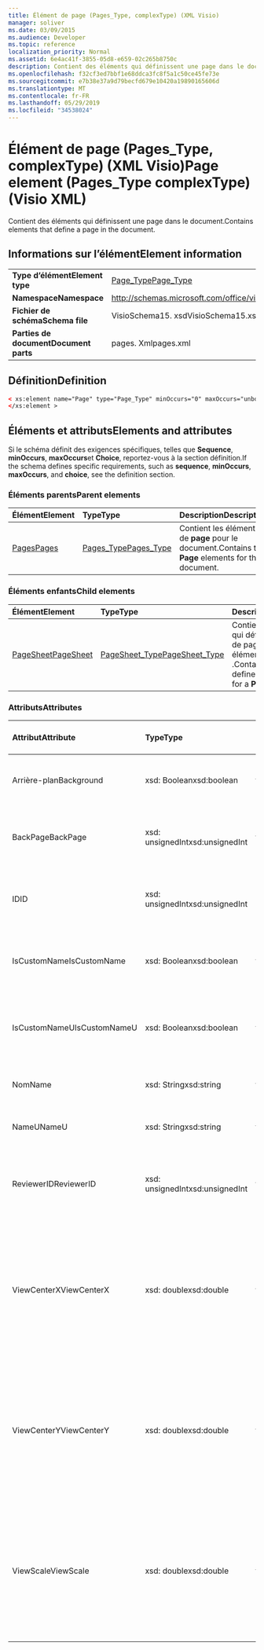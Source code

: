 ```yaml
---
title: Élément de page (Pages_Type, complexType) (XML Visio)
manager: soliver
ms.date: 03/09/2015
ms.audience: Developer
ms.topic: reference
localization_priority: Normal
ms.assetid: 6e4ac41f-3855-05d8-e659-02c265b8750c
description: Contient des éléments qui définissent une page dans le document.
ms.openlocfilehash: f32cf3ed7bbf1e68ddca3fc8f5a1c50ce45fe73e
ms.sourcegitcommit: e7b38e37a9d79becfd679e10420a19890165606d
ms.translationtype: MT
ms.contentlocale: fr-FR
ms.lasthandoff: 05/29/2019
ms.locfileid: "34538024"
---
```

# <a name="page-element-pagestype-complextype-visio-xml"></a><span data-ttu-id="f5e24-103">Élément de page (Pages_Type, complexType) (XML Visio)</span><span class="sxs-lookup"><span data-stu-id="f5e24-103">Page element (Pages_Type complexType) (Visio XML)</span></span>

<span data-ttu-id="f5e24-104">Contient des éléments qui définissent une page dans le document.</span><span class="sxs-lookup"><span data-stu-id="f5e24-104">Contains elements that define a page in the document.</span></span>
  
## <a name="element-information"></a><span data-ttu-id="f5e24-105">Informations sur l’élément</span><span class="sxs-lookup"><span data-stu-id="f5e24-105">Element information</span></span>

|||
|:-----|:-----|
|<span data-ttu-id="f5e24-106">**Type d’élément**</span><span class="sxs-lookup"><span data-stu-id="f5e24-106">**Element type**</span></span> <br/> |[<span data-ttu-id="f5e24-107">Page_Type</span><span class="sxs-lookup"><span data-stu-id="f5e24-107">Page_Type</span></span>](page_type-complextypevisio-xml.md) <br/> |
|<span data-ttu-id="f5e24-108">**Namespace**</span><span class="sxs-lookup"><span data-stu-id="f5e24-108">**Namespace**</span></span> <br/> |http://schemas.microsoft.com/office/visio/2012/main  <br/> |
|<span data-ttu-id="f5e24-109">**Fichier de schéma**</span><span class="sxs-lookup"><span data-stu-id="f5e24-109">**Schema file**</span></span> <br/> |<span data-ttu-id="f5e24-110">VisioSchema15. xsd</span><span class="sxs-lookup"><span data-stu-id="f5e24-110">VisioSchema15.xsd</span></span>  <br/> |
|<span data-ttu-id="f5e24-111">**Parties de document**</span><span class="sxs-lookup"><span data-stu-id="f5e24-111">**Document parts**</span></span> <br/> |<span data-ttu-id="f5e24-112">pages. Xml</span><span class="sxs-lookup"><span data-stu-id="f5e24-112">pages.xml</span></span>  <br/> |
   
## <a name="definition"></a><span data-ttu-id="f5e24-113">Définition</span><span class="sxs-lookup"><span data-stu-id="f5e24-113">Definition</span></span>

```XML
< xs:element name="Page" type="Page_Type" minOccurs="0" maxOccurs="unbounded" >
</xs:element >
```

## <a name="elements-and-attributes"></a><span data-ttu-id="f5e24-114">Éléments et attributs</span><span class="sxs-lookup"><span data-stu-id="f5e24-114">Elements and attributes</span></span>

<span data-ttu-id="f5e24-115">Si le schéma définit des exigences spécifiques, telles que **Sequence**, **minOccurs**, **maxOccurs**et **Choice**, reportez-vous à la section définition.</span><span class="sxs-lookup"><span data-stu-id="f5e24-115">If the schema defines specific requirements, such as **sequence**, **minOccurs**, **maxOccurs**, and **choice**, see the definition section.</span></span> 
  
### <a name="parent-elements"></a><span data-ttu-id="f5e24-116">Éléments parents</span><span class="sxs-lookup"><span data-stu-id="f5e24-116">Parent elements</span></span>

|<span data-ttu-id="f5e24-117">**Élément**</span><span class="sxs-lookup"><span data-stu-id="f5e24-117">**Element**</span></span>|<span data-ttu-id="f5e24-118">**Type**</span><span class="sxs-lookup"><span data-stu-id="f5e24-118">**Type**</span></span>|<span data-ttu-id="f5e24-119">**Description**</span><span class="sxs-lookup"><span data-stu-id="f5e24-119">**Description**</span></span>|
|:-----|:-----|:-----|
|[<span data-ttu-id="f5e24-120">Pages</span><span class="sxs-lookup"><span data-stu-id="f5e24-120">Pages</span></span>](pages-elementvisio-xml.md) <br/> |[<span data-ttu-id="f5e24-121">Pages_Type</span><span class="sxs-lookup"><span data-stu-id="f5e24-121">Pages_Type</span></span>](pages_type-complextypevisio-xml.md) <br/> |<span data-ttu-id="f5e24-122">Contient les éléments de **page** pour le document.</span><span class="sxs-lookup"><span data-stu-id="f5e24-122">Contains the **Page** elements for the document.</span></span>  <br/> |
   
### <a name="child-elements"></a><span data-ttu-id="f5e24-123">Éléments enfants</span><span class="sxs-lookup"><span data-stu-id="f5e24-123">Child elements</span></span>

|<span data-ttu-id="f5e24-124">**Élément**</span><span class="sxs-lookup"><span data-stu-id="f5e24-124">**Element**</span></span>|<span data-ttu-id="f5e24-125">**Type**</span><span class="sxs-lookup"><span data-stu-id="f5e24-125">**Type**</span></span>|<span data-ttu-id="f5e24-126">**Description**</span><span class="sxs-lookup"><span data-stu-id="f5e24-126">**Description**</span></span>|
|:-----|:-----|:-----|
|[<span data-ttu-id="f5e24-127">PageSheet</span><span class="sxs-lookup"><span data-stu-id="f5e24-127">PageSheet</span></span>](pagesheet-element-page_type-complextypevisio-xml.md) <br/> |[<span data-ttu-id="f5e24-128">PageSheet_Type</span><span class="sxs-lookup"><span data-stu-id="f5e24-128">PageSheet_Type</span></span>](pagesheet_type-complextypevisio-xml.md) <br/> |<span data-ttu-id="f5e24-129">Contient des éléments qui définissent la feuille de page pour un élément de **page** .</span><span class="sxs-lookup"><span data-stu-id="f5e24-129">Contains elements that define the page sheet for a **Page** element.</span></span>  <br/> |
   
### <a name="attributes"></a><span data-ttu-id="f5e24-130">Attributs</span><span class="sxs-lookup"><span data-stu-id="f5e24-130">Attributes</span></span>

|<span data-ttu-id="f5e24-131">**Attribut**</span><span class="sxs-lookup"><span data-stu-id="f5e24-131">**Attribute**</span></span>|<span data-ttu-id="f5e24-132">**Type**</span><span class="sxs-lookup"><span data-stu-id="f5e24-132">**Type**</span></span>|<span data-ttu-id="f5e24-133">**Obligatoire**</span><span class="sxs-lookup"><span data-stu-id="f5e24-133">**Required**</span></span>|<span data-ttu-id="f5e24-134">**Description**</span><span class="sxs-lookup"><span data-stu-id="f5e24-134">**Description**</span></span>|<span data-ttu-id="f5e24-135">**Valeurs possibles**</span><span class="sxs-lookup"><span data-stu-id="f5e24-135">**Possible values**</span></span>|
|:-----|:-----|:-----|:-----|:-----|
|<span data-ttu-id="f5e24-136">Arrière-plan</span><span class="sxs-lookup"><span data-stu-id="f5e24-136">Background</span></span>  <br/> |<span data-ttu-id="f5e24-137">xsd: Boolean</span><span class="sxs-lookup"><span data-stu-id="f5e24-137">xsd:boolean</span></span>  <br/> |<span data-ttu-id="f5e24-138">facultatif</span><span class="sxs-lookup"><span data-stu-id="f5e24-138">optional</span></span>  <br/> |<span data-ttu-id="f5e24-139">Indicateur signalant si la page est une page d’arrière-plan.</span><span class="sxs-lookup"><span data-stu-id="f5e24-139">A flag indicating if the page is a background page.</span></span>  <br/> |<span data-ttu-id="f5e24-140">Valeurs du type xsd: Boolean.</span><span class="sxs-lookup"><span data-stu-id="f5e24-140">Values of the xsd:boolean type.</span></span>  <br/> |
|<span data-ttu-id="f5e24-141">BackPage</span><span class="sxs-lookup"><span data-stu-id="f5e24-141">BackPage</span></span>  <br/> |<span data-ttu-id="f5e24-142">xsd: unsignedInt</span><span class="sxs-lookup"><span data-stu-id="f5e24-142">xsd:unsignedInt</span></span>  <br/> |<span data-ttu-id="f5e24-143">facultatif</span><span class="sxs-lookup"><span data-stu-id="f5e24-143">optional</span></span>  <br/> |<span data-ttu-id="f5e24-144">ID de la page d’arrière-plan de cette page.</span><span class="sxs-lookup"><span data-stu-id="f5e24-144">The ID of this page's background page.</span></span>  <br/> |<span data-ttu-id="f5e24-145">Valeurs du type xsd: unsignedInt.</span><span class="sxs-lookup"><span data-stu-id="f5e24-145">Values of the xsd:unsignedInt type.</span></span>  <br/> |
|<span data-ttu-id="f5e24-146">ID</span><span class="sxs-lookup"><span data-stu-id="f5e24-146">ID</span></span>  <br/> |<span data-ttu-id="f5e24-147">xsd: unsignedInt</span><span class="sxs-lookup"><span data-stu-id="f5e24-147">xsd:unsignedInt</span></span>  <br/> |<span data-ttu-id="f5e24-148">obligatoire</span><span class="sxs-lookup"><span data-stu-id="f5e24-148">required</span></span>  <br/> |<span data-ttu-id="f5e24-149">ID unique de l’élément au sein de son élément parent.</span><span class="sxs-lookup"><span data-stu-id="f5e24-149">The unique ID of the element within its parent element.</span></span>  <br/> |<span data-ttu-id="f5e24-150">Valeurs du type xsd: unsignedInt.</span><span class="sxs-lookup"><span data-stu-id="f5e24-150">Values of the xsd:unsignedInt type.</span></span>  <br/> |
|<span data-ttu-id="f5e24-151">IsCustomName</span><span class="sxs-lookup"><span data-stu-id="f5e24-151">IsCustomName</span></span>  <br/> |<span data-ttu-id="f5e24-152">xsd: Boolean</span><span class="sxs-lookup"><span data-stu-id="f5e24-152">xsd:boolean</span></span>  <br/> |<span data-ttu-id="f5e24-153">facultatif</span><span class="sxs-lookup"><span data-stu-id="f5e24-153">optional</span></span>  <br/> |<span data-ttu-id="f5e24-154">Indique si le nom a été personnalisé par l’utilisateur.</span><span class="sxs-lookup"><span data-stu-id="f5e24-154">Indicates whether the name has been customized by the user.</span></span>  <br/> |<span data-ttu-id="f5e24-155">Valeurs du type xsd: Boolean.</span><span class="sxs-lookup"><span data-stu-id="f5e24-155">Values of the xsd:Boolean type.</span></span>  <br/> |
|<span data-ttu-id="f5e24-156">IsCustomNameU</span><span class="sxs-lookup"><span data-stu-id="f5e24-156">IsCustomNameU</span></span>  <br/> |<span data-ttu-id="f5e24-157">xsd: Boolean</span><span class="sxs-lookup"><span data-stu-id="f5e24-157">xsd:boolean</span></span>  <br/> |<span data-ttu-id="f5e24-158">facultatif</span><span class="sxs-lookup"><span data-stu-id="f5e24-158">optional</span></span>  <br/> |<span data-ttu-id="f5e24-159">Indique si le nom universel a été personnalisé par l’utilisateur.</span><span class="sxs-lookup"><span data-stu-id="f5e24-159">Indicates whether the universal name has been customized by the user.</span></span>  <br/> |<span data-ttu-id="f5e24-160">Valeurs du type xsd: Boolean.</span><span class="sxs-lookup"><span data-stu-id="f5e24-160">Values of the xsd:Boolean type.</span></span>  <br/> |
|<span data-ttu-id="f5e24-161">Nom</span><span class="sxs-lookup"><span data-stu-id="f5e24-161">Name</span></span>  <br/> |<span data-ttu-id="f5e24-162">xsd: String</span><span class="sxs-lookup"><span data-stu-id="f5e24-162">xsd:string</span></span>  <br/> |<span data-ttu-id="f5e24-163">facultatif</span><span class="sxs-lookup"><span data-stu-id="f5e24-163">optional</span></span>  <br/> |<span data-ttu-id="f5e24-164">Nom de l’élément.</span><span class="sxs-lookup"><span data-stu-id="f5e24-164">The name of the element.</span></span>  <br/> |<span data-ttu-id="f5e24-165">Valeurs du type xsd: String.</span><span class="sxs-lookup"><span data-stu-id="f5e24-165">Values of the xsd:string type.</span></span>  <br/> |
|<span data-ttu-id="f5e24-166">NameU</span><span class="sxs-lookup"><span data-stu-id="f5e24-166">NameU</span></span>  <br/> |<span data-ttu-id="f5e24-167">xsd: String</span><span class="sxs-lookup"><span data-stu-id="f5e24-167">xsd:string</span></span>  <br/> |<span data-ttu-id="f5e24-168">facultatif</span><span class="sxs-lookup"><span data-stu-id="f5e24-168">optional</span></span>  <br/> |<span data-ttu-id="f5e24-169">Nom universel de l’élément.</span><span class="sxs-lookup"><span data-stu-id="f5e24-169">The universal name of the element.</span></span>  <br/> |<span data-ttu-id="f5e24-170">Valeurs du type xsd: String.</span><span class="sxs-lookup"><span data-stu-id="f5e24-170">Values of the xsd:string type.</span></span>  <br/> |
|<span data-ttu-id="f5e24-171">ReviewerID</span><span class="sxs-lookup"><span data-stu-id="f5e24-171">ReviewerID</span></span>  <br/> |<span data-ttu-id="f5e24-172">xsd: unsignedInt</span><span class="sxs-lookup"><span data-stu-id="f5e24-172">xsd:unsignedInt</span></span>  <br/> |<span data-ttu-id="f5e24-173">facultatif</span><span class="sxs-lookup"><span data-stu-id="f5e24-173">optional</span></span>  <br/> |<span data-ttu-id="f5e24-174">ID du réviseur associé à la superposition de marques de révision.</span><span class="sxs-lookup"><span data-stu-id="f5e24-174">The ID of the reviewer associated with the markup overlay.</span></span>  <br/> |<span data-ttu-id="f5e24-175">Valeurs du type xsd: unsignedInt.</span><span class="sxs-lookup"><span data-stu-id="f5e24-175">Values of the xsd:unsignedInt type.</span></span>  <br/> |
|<span data-ttu-id="f5e24-176">ViewCenterX</span><span class="sxs-lookup"><span data-stu-id="f5e24-176">ViewCenterX</span></span>  <br/> |<span data-ttu-id="f5e24-177">xsd: double</span><span class="sxs-lookup"><span data-stu-id="f5e24-177">xsd:double</span></span>  <br/> |<span data-ttu-id="f5e24-178">facultatif</span><span class="sxs-lookup"><span data-stu-id="f5e24-178">optional</span></span>  <br/> |<span data-ttu-id="f5e24-179">**ViewCenterX** et **ViewCenterY** spécifient un point central sur une page qu’un nouvel affichage (fenêtre) présuppose lorsqu’il est ouvert au départ.</span><span class="sxs-lookup"><span data-stu-id="f5e24-179">**ViewCenterX** and **ViewCenterY** specify a center point on a page that a new view (window) assumes when it is opened initially.</span></span>  <br/> |<span data-ttu-id="f5e24-180">Valeurs du type xsd: double.</span><span class="sxs-lookup"><span data-stu-id="f5e24-180">Values of the xsd:double type.</span></span>  <br/> |
|<span data-ttu-id="f5e24-181">ViewCenterY</span><span class="sxs-lookup"><span data-stu-id="f5e24-181">ViewCenterY</span></span>  <br/> |<span data-ttu-id="f5e24-182">xsd: double</span><span class="sxs-lookup"><span data-stu-id="f5e24-182">xsd:double</span></span>  <br/> |<span data-ttu-id="f5e24-183">facultatif</span><span class="sxs-lookup"><span data-stu-id="f5e24-183">optional</span></span>  <br/> |<span data-ttu-id="f5e24-184">**ViewCenterX** et **ViewCenterY** spécifient un point central sur une page qu’un nouvel affichage (fenêtre) présuppose lorsqu’il est ouvert au départ.</span><span class="sxs-lookup"><span data-stu-id="f5e24-184">**ViewCenterX** and **ViewCenterY** specify a center point on a page that a new view (window) assumes when it is opened initially.</span></span>  <br/> |<span data-ttu-id="f5e24-185">Valeurs du type xsd: double.</span><span class="sxs-lookup"><span data-stu-id="f5e24-185">Values of the xsd:double type.</span></span>  <br/> |
|<span data-ttu-id="f5e24-186">ViewScale</span><span class="sxs-lookup"><span data-stu-id="f5e24-186">ViewScale</span></span>  <br/> |<span data-ttu-id="f5e24-187">xsd: double</span><span class="sxs-lookup"><span data-stu-id="f5e24-187">xsd:double</span></span>  <br/> |<span data-ttu-id="f5e24-188">facultatif</span><span class="sxs-lookup"><span data-stu-id="f5e24-188">optional</span></span>  <br/> |<span data-ttu-id="f5e24-189">Facteur d’agrandissement par défaut à utiliser lors de l’ouverture d’une nouvelle vue (fenêtre) de la page.</span><span class="sxs-lookup"><span data-stu-id="f5e24-189">The default magnification factor to use when a new view (window) of the page is opened.</span></span> <span data-ttu-id="f5e24-190">Par exemple, 1 = 100%; 1,5 = 150%, etc.</span><span class="sxs-lookup"><span data-stu-id="f5e24-190">For example, 1 = 100%; 1.5 = 150%, and so on.</span></span>  <br/> |<span data-ttu-id="f5e24-191">Valeurs du type xsd: double.</span><span class="sxs-lookup"><span data-stu-id="f5e24-191">Values of the xsd:double type.</span></span>  <br/> |
   

